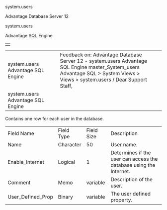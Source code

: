 system.users




Advantage Database Server 12  

system.users

Advantage SQL Engine

|  |
| --- |
|  |

|  |  |  |  |  |
| --- | --- | --- | --- | --- |
| system.users  Advantage SQL Engine |  |  | Feedback on: Advantage Database Server 12 - system.users Advantage SQL Engine master\_System\_users Advantage SQL > System Views > Views > system.users / Dear Support Staff, |  |
| system.users  Advantage SQL Engine |  |  |  |  |

Contains one row for each user in the database.

|  |  |  |  |
| --- | --- | --- | --- |
| Field Name | Field Type | Field Size | Description |
| Name | Character | 50 | User name. |
| Enable\_Internet | Logical | 1 | Determines if the user can access the database using the Internet. |
| Comment | Memo | variable | Description of the user. |
| User\_Defined\_Prop | Binary | variable | The user defined property. |